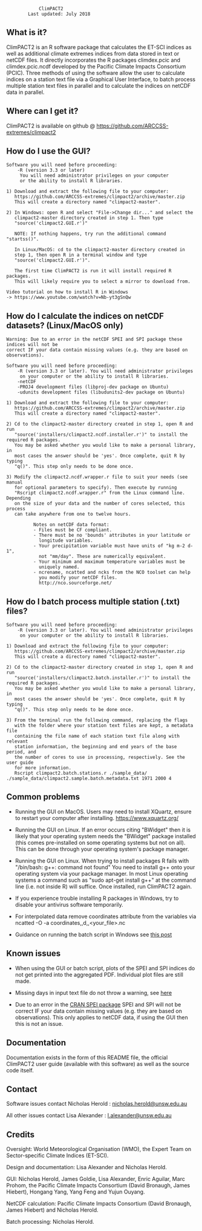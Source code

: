

				ClimPACT2
			Last updated: July 2018


  What is it?
  -----------
  
  ClimPACT2 is an R software package that calculates the ET-SCI indices as well 
  as additional climate extremes indices from data stored in text or netCDF files. It 
  directly incorporates the R packages climdex.pcic and climdex.pcic.ncdf developed 
  by the Pacific Climate Impacts Consortium (PCIC). Three methods of using the 
  software allow the user to calculate indices on a station text file
  via a Graphical User Interface, to batch process multiple station text 
  files in parallel and to calculate the indices on netCDF data in parallel.
  
  
  Where can I get it?
  -------------------
  
  ClimPACT2 is available on github @ https://github.com/ARCCSS-extremes/climpact2


  How do I use the GUI?
  ---------------------

    Software you will need before proceeding:
        -R (version 3.3 or later) 
         You will need administrator privileges on your computer
         or the ability to install R libraries.

	1) Download and extract the following file to your computer:
       https://github.com/ARCCSS-extremes/climpact2/archive/master.zip
       This will create a directory named "climpact2-master".

    2) In Windows: open R and select "File->Change dir..." and select the 
       climpact2-master directory created in step 1. Then type 
       "source('climpact2.GUI.r')"
       
       NOTE: If nothing happens, try run the additional command "startss()".

       In Linux/MacOS: cd to the climpact2-master directory created in
       step 1, then open R in a terminal window and type 
       "source('climpact2.GUI.r')".

       The first time ClimPACT2 is run it will install required R packages.
       This will likely require you to select a mirror to download from.

    Video tutorial on how to install R in Windows
    -> https://www.youtube.com/watch?v=Nb-yt3gSnQw


  How do I calculate the indices on netCDF datasets? (Linux/MacOS only)
  ---------------------------------------------------------------------

    Warning: Due to an error in the netCDF SPEI and SPI package these indices will not be
    correct IF your data contain missing values (e.g. they are based on observations).
    
    Software you will need before proceeding:
        -R (version 3.3 or later). You will need administrator privileges 
		 on your computer or the ability to install R libraries.
        -netCDF
        -PROJ4 development files (libproj-dev package on Ubuntu)
        -udunits development files (libudunits2-dev package on Ubuntu)

	1) Download and extract the following file to your computer:
       https://github.com/ARCCSS-extremes/climpact2/archive/master.zip
       This will create a directory named "climpact2-master".

    2) Cd to the climpact2-master directory created in step 1, open R and run 
       "source('installers/climpact2.ncdf.installer.r')" to install the required R packages.
       You may be asked whether you would like to make a personal library, in 
       most cases the answer should be 'yes'. Once complete, quit R by typing
       "q()". This step only needs to be done once.

    3) Modify the climpact2.ncdf.wrapper.r file to suit your needs (see manual
       for optional parameters to specify). Then execute by running 
       "Rscript climpact2.ncdf.wrapper.r" from the Linux command line. Depending
       on the size of your data and the number of cores selected, this process
       can take anywhere from one to twelve hours.

              Notes on netCDF data format:
              - Files must be CF compliant.
              - There must be no 'bounds' attributes in your latitude or 
                longitude variables.
              - Your precipitation variable must have units of "kg m-2 d-1",
                not "mm/day". These are numerically equivalent.
              - Your minimum and maximum temperature variables must be 
                uniquely named.
              - ncrename, ncatted and ncks from the NCO toolset can help 
                you modify your netCDF files.
                http://nco.sourceforge.net/


  How do I batch process multiple station (.txt) files?
  -----------------------------------------------------
  
    Software you will need before proceeding:
        -R (version 3.3 or later). You will need administrator privileges 
		 on your computer or the ability to install R libraries.
	
	1) Download and extract the following file to your computer:
       https://github.com/ARCCSS-extremes/climpact2/archive/master.zip
       This will create a directory named "climpact2-master".

    2) Cd to the climpact2-master directory created in step 1, open R and run 
       "source('installers/climpact2.batch.installer.r')" to install the required R packages.
       You may be asked whether you would like to make a personal library, in 
       most cases the answer should be 'yes'. Once complete, quit R by typing
       "q()". This step only needs to be done once.
       
    3) From the terminal run the following command, replacing the flags
       with the folder where your station text files are kept, a metadata file
       containing the file name of each station text file along with relevant 
       station information, the beginning and end years of the base period, and
       the number of cores to use in processing, respectively. See the user guide
       for more information.
	   Rscript climpact2.batch.stations.r ./sample_data/ ./sample_data/climpact2.sample.batch.metadata.txt 1971 2000 4
  
  
  Common problems
  ---------------

* Running the GUI on MacOS. Users may need to install XQuartz, ensure
to restart your computer after installing. https://www.xquartz.org/

* Running the GUI on Linux. If an error occurs citing "BWidget" then it is likely
that your operating system needs the "BWidget" package installed (this comes
pre-installed on some operating systems but not on all). This can be done
through your operating system's package manager.

* Running the GUI on Linux. When trying to install packages R fails with 
"/bin/bash: g++: command not found"
You need to install g++ onto your operating system via your package manager.
In most Linux operating systems a command such as "sudo apt-get install g++" 
at the command line (i.e. not inside R) will suffice. Once installed, run 
ClimPACT2 again.

* If you experience trouble installing R packages in Windows, try to disable
your antivirus software temporarily.

* For interpolated data remove coordinates attribute from the variables via ncatted -O -a coordinates,,d,,<your_file>.nc

* Guidance on running the batch script in Windows see [this post](https://github.com/ARCCSS-extremes/climpact2/issues/56)
<a/>


  Known issues
  ------------

* When using the GUI or batch script, plots of the SPEI and SPI indices do not get printed into the aggregated PDF. Individual plot files are still made.

* Missing days in input text file do not throw a warning, see [here](https://github.com/ARCCSS-extremes/climpact2/issues/51)

* Due to an error in the [CRAN SPEI package](https://cran.r-project.org/web/packages/SPEI/index.html) SPEI and SPI will not be
    correct IF your data contain missing values (e.g. they are based on observations). This only applies to netCDF data, if using
    the GUI then this is not an issue.
<a/>


  Documentation
  -------------
  
  Documentation exists in the form of this README file, the official ClimPACT2
  user guide (available with this software) as well as the source code itself.


  Contact
  -------
  
  Software issues contact Nicholas Herold : nicholas.herold@unsw.edu.au
  
  All other issues contact Lisa Alexander : l.alexander@unsw.edu.au
  
  
  Credits
  -------
  
  Oversight: World Meteorological Organisation (WMO), the Expert Team on
  Sector-specific Climate Indices (ET-SCI).
  
  Design and documentation: Lisa Alexander and Nicholas Herold.
  
  GUI: Nicholas Herold, James Goldie, Lisa Alexander, Enric Aguilar, Marc Prohom, 
	  the Pacific Climate Impacts Consortium (David Bronaugh, James Hiebert),
	  Hongang Yang, Yang Feng and Yujun Ouyang.
  
  NetCDF calculation: Pacific Climate Impacts Consortium (David Bronaugh, 
  James Hiebert) and Nicholas Herold.
  
  Batch processing: Nicholas Herold.
  
  
